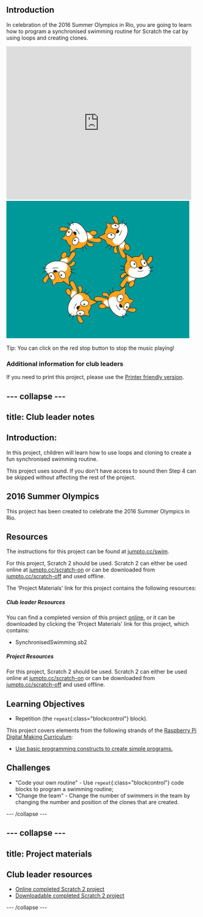 ## Introduction

In celebration of the 2016 Summer Olympics in Rio, you are going to learn how to program a synchronised swimming routine for Scratch the cat by using loops and creating clones. 

<div class="scratch-preview">
  <iframe allowtransparency="true" width="485" height="402" src="https://scratch.mit.edu/projects/embed/113149575/?autostart=false" frameborder="0"></iframe>
  <img src="images/swim-final.png">
</div>

Tip: You can click on the red stop button to stop the music playing!

### Additional information for club leaders

If you need to print this project, please use the [Printer friendly version](./print).

--- collapse ---
---
title: Club leader notes
---


## Introduction:
In this project, children will learn how to use loops and cloning to create a fun synchronised swimming routine. 

This project uses sound. If you don't have access to sound then Step 4 can be skipped without affecting the rest of the project. 

## 2016 Summer Olympics
This project has been created to celebrate the 2016 Summer Olympics in Rio. 

## Resources

The instructions for this project can be found at [jumpto.cc/swim](http://jumpto.cc/swim). 

For this project, Scratch 2 should be used. Scratch 2 can either be used online at [jumpto.cc/scratch-on](http://jumpto.cc/scratch-on) or can be downloaded from [jumpto.cc/scratch-off](http://jumpto.cc/scratch-off) and used offline.

The 'Project Materials' link for this project contains the following resources:

##### Club leader Resources

You can find a completed version of this project <a href="http://scratch.mit.edu/projects/113149575/#editor">online</a>, or it can be downloaded by clicking the 'Project Materials' link for this project, which contains:

+ SynchronisedSwimming.sb2

##### Project Resources

For this project, Scratch 2 should be used. Scratch 2 can either be used online 
at [jumpto.cc/scratch-on](http://jumpto.cc/scratch-on) or can be downloaded from
 [jumpto.cc/scratch-off](http://jumpto.cc/scratch-off) and used offline.

## Learning Objectives
+ Repetition (the `repeat`{:class="blockcontrol"} block).

This project covers elements from the following strands of the [Raspberry Pi Digital Making Curriculum](http://rpf.io/curriculum):

+ [Use basic programming constructs to create simple programs.](https://www.raspberrypi.org/curriculum/programming/creator)

## Challenges
+ "Code your own routine" - Use `repeat`{:class="blockcontrol"} code blocks to program a swimming routine;
+ "Change the team" - Change the number of swimmers in the team by changing the number and position of the clones that are created. 


--- /collapse ---


--- collapse ---
---
title: Project materials
---


## Club leader resources
* [Online completed Scratch 2 project](http://scratch.mit.edu/projects/113149575/#editor)
* [Downloadable completed Scratch 2 project](resources/SynchronisedSwimming.sb2)

--- /collapse ---